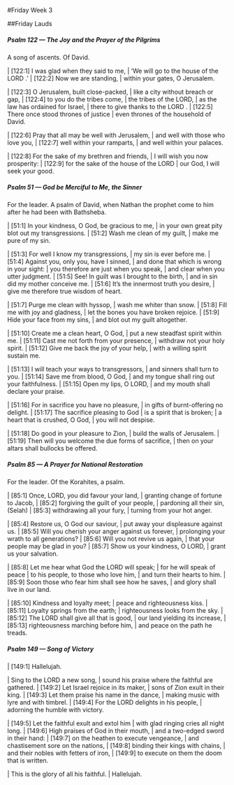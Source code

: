 #Friday Week 3

##Friday Lauds

##### Psalm 122 — The Joy and the Prayer of the Pilgrims #####

A song of ascents. Of David.

|   [122:1] I was glad when they said to me,
|    ‘We will go to the house of the LORD .’
|   [122:2] Now we are standing,
|    within your gates, O Jerusalem.

|   [122:3] O Jerusalem, built close-packed,
|    like a city without breach or gap,
|   [122:4] to you do the tribes come,
|    the tribes of the LORD,
|  as the law has ordained for Israel,
|    there to give thanks to the LORD .
|   [122:5] There once stood thrones of justice
|    even thrones of the household of David.

|   [122:6] Pray that all may be well with Jerusalem,
|    and well with those who love you,
|   [122:7] well within your ramparts,
|    and well within your palaces.

|   [122:8] For the sake of my brethren and friends,
|    I will wish you now prosperity:
|   [122:9] for the sake of the house of the LORD
|     our God, I will seek your good.

##### Psalm 51 — God be Merciful to Me, the Sinner #####

For the leader. A psalm of David, when Nathan the prophet come to him after he had been with Bathsheba.

|   [51:1] In your kindness, O God, be gracious to me,
|    in your own great pity blot out my transgressions.
|   [51:2] Wash me clean of my guilt,
|    make me pure of my sin.

|   [51:3] For well I know my transgressions,
|    my sin is ever before me.
|   [51:4] Against you, only you, have I sinned,
|    and done that which is wrong in your sight:
|  you therefore are just when you speak,
|    and clear when you utter judgment.
|   [51:5] See! In guilt was I brought to the birth,
|    and in sin did my mother conceive me.
|   [51:6] It’s the innermost truth you desire,
|    give me therefore true wisdom of heart.

|   [51:7] Purge me clean with hyssop,
|    wash me whiter than snow.
|   [51:8] Fill me with joy and gladness,
|    let the bones you have broken rejoice.
|   [51:9] Hide your face from my sins,
|    and blot out my guilt altogether.

|   [51:10] Create me a clean heart, O God,
|    put a new steadfast spirit within me.
|   [51:11] Cast me not forth from your presence,
|    withdraw not your holy spirit.
|   [51:12] Give me back the joy of your help,
|    with a willing spirit sustain me.

|   [51:13] I will teach your ways to transgressors,
|    and sinners shall turn to you.
|   [51:14] Save me from blood, O God,
|    and my tongue shall ring out your faithfulness.
|   [51:15] Open my lips, O LORD,
|    and my mouth shall declare your praise.

|   [51:16] For in sacrifice you have no pleasure,
|    in gifts of burnt-offering no delight.
|   [51:17] The sacrifice pleasing to God
|    is a spirit that is broken;
|  a heart that is crushed, O God,
|    you will not despise.

|   [51:18] Do good in your pleasure to Zion,
|    build the walls of Jerusalem.
|   [51:19] Then will you welcome the due forms of sacrifice,
|    then on your altars shall bullocks be offered.

##### Psalm 85 — A Prayer for National Restoration #####

For the leader. Of the Korahites, a psalm.

|   [85:1] Once, LORD, you did favour your land,
|    granting change of fortune to Jacob,
|   [85:2] forgiving the guilt of your people,
|    pardoning all their sin, (Selah)
|   [85:3] withdrawing all your fury,
|    turning from your hot anger.

|   [85:4] Restore us, O God our saviour,
|    put away your displeasure against us.
|   [85:5] Will you cherish your anger against us forever,
|    prolonging your wrath to all generations?
|   [85:6] Will you not revive us again,
|    that your people may be glad in you?
|   [85:7] Show us your kindness, O LORD,
|    grant us your salvation.

|   [85:8] Let me hear what God the LORD will speak;
|    for he will speak of peace
|  to his people, to those who love him,
|    and turn their hearts to him.
|   [85:9] Soon those who fear him shall see how he saves,
|    and glory shall live in our land.

|   [85:10] Kindness and loyalty meet;
|    peace and righteousness kiss.
|   [85:11] Loyalty springs from the earth;
|    righteousness looks from the sky.
|   [85:12] The LORD shall give all that is good,
|    our land yielding its increase,
|   [85:13] righteousness marching before him,
|    and peace on the path he treads.

##### Psalm 149 — Song of Victory #####

|       [149:1] Hallelujah.

|  Sing to the LORD a new song,
|    sound his praise where the faithful are gathered.
|   [149:2] Let Israel rejoice in its maker,
|    sons of Zion exult in their king.
|   [149:3] Let them praise his name in the dance,
|    making music with lyre and with timbrel.
|   [149:4] For the LORD delights in his people,
|    adorning the humble with victory.

|   [149:5] Let the faithful exult and extol him
|    with glad ringing cries all night long.
|   [149:6] High praises of God in their mouth,
|    and a two-edged sword in their hand:
|   [149:7] on the heathen to execute vengeance,
|    and chastisement sore on the nations,
|   [149:8] binding their kings with chains,
|    and their nobles with fetters of iron,
|   [149:9] to execute on them the doom that is written.

|    This is the glory of all his faithful.
|      Hallelujah.

